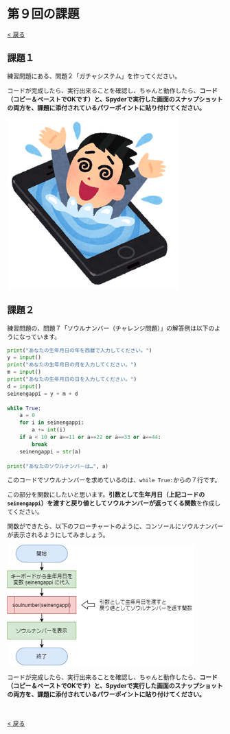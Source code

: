 # 第９回の課題

[< 戻る](../)



## 課題１

練習問題にある、問題２「ガチャシステム」を作ってください。

コードが完成したら、実行出来ることを確認し、ちゃんと動作したら、**コード（コピー＆ペーストでOKです）と、Spyderで実行した画面のスナップショットの両方を、課題に添付されているパワーポイントに貼り付けてください。**

![img](assets/image2.png)



## 課題２


練習問題の、問題７「ソウルナンバー（チャレンジ問題）」の解答例は以下のようになっています。

```python
print("あなたの生年月日の年を西暦で入力してください。")
y = input()
print("あなたの生年月日の月を入力してください。")
m = input()
print("あなたの生年月日の日を入力してください。")
d = input()
seinengappi = y + m + d

while True:
    a = 0
    for i in seinengappi:
        a += int(i)
    if a < 10 or a==11 or a==22 or a==33 or a==44:
        break
    seinengappi = str(a)

print("あなたのソウルナンバーは…", a)
```

このコードでソウルナンバーを求めているのは、`while True:`からの７行です。

この部分を関数にしたいと思います。**引数として生年月日（上記コードの `seinengappi`）を渡すと戻り値としてソウルナンバーが返ってくる関数**を作成してください。

関数ができたら、以下のフローチャートのように、コンソールにソウルナンバーが表示されるようにしてみましょう。

![img](assets/image1.png)

コードが完成したら、実行出来ることを確認し、ちゃんと動作したら、**コード（コピー＆ペーストでOKです）と、Spyderで実行した画面のスナップショットの両方を、課題に添付されているパワーポイントに貼り付けてください。**

　

[< 戻る](../)